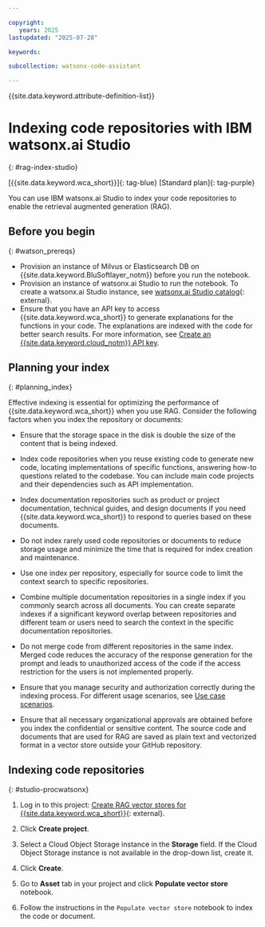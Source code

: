 ```yaml
---

copyright:
   years: 2025
lastupdated: "2025-07-28"

keywords: 

subcollection: watsonx-code-assistant

---
```


{{site.data.keyword.attribute-definition-list}}

# Indexing code repositories with IBM watsonx.ai Studio
{: #rag-index-studio}

[{{site.data.keyword.wca_short}}]{: tag-blue} [Standard plan]{: tag-purple}
 
You can use IBM watsonx.ai Studio to index your code repositories to enable the retrieval augmented generation (RAG).

## Before you begin
{: #watson_prereqs}

- Provision an instance of Milvus or Elasticsearch DB on {{site.data.keyword.BluSoftlayer_notm}} before you run the notebook.
- Provision an instance of watsonx.ai Studio to run the notebook. To create a watsonx.ai Studio instance, see [watsonx.ai Studio catalog](https://cloud.ibm.com/catalog/services/watsonxai-studio){: external}.
- Ensure that you have an API key to access {{site.data.keyword.wca_short}} to generate explanations for the functions in your code. The explanations are indexed with the code for better search results. For more information, see [Create an {{site.data.keyword.cloud_notm}} API key](/docs/watsonx-code-assistant?topic=watsonx-code-assistant-cloud-setup-wca-vscode#cloud-setup-wca-vscode-create-api-key). 

## Planning your index
{: #planning_index}

Effective indexing is essential for optimizing the performance of {{site.data.keyword.wca_short}} when you use RAG. Consider the following factors when you index the repository or documents:

- Ensure that the storage space in the disk is double the size of the content that is being indexed.

- Index code repositories when you reuse existing code to generate new code, locating implementations of specific functions, answering how-to questions related to the codebase. You can include main code projects and their dependencies such as API implementation.

- Index documentation repositories such as product or project documentation, technical guides, and design documents if you need {{site.data.keyword.wca_short}} to respond to queries based on these documents.

- Do not index rarely used code repositories or documents to reduce storage usage and minimize the time that is required for index creation and maintenance.

- Use one index per repository, especially for source code to limit the context search to specific repositories.

- Combine multiple documentation repositories in a single index if you commonly search across all documents. You can create separate indexes if a significant keyword overlap between repositories and different team or users need to search the context in the specific documentation repositories.
   
- Do not merge code from different repositories in the same index. Merged code reduces the accuracy of the response generation for the prompt and leads to unauthorized access of the code if the access restriction for the users is not implemented properly.

- Ensure that you manage security and authorization correctly during the indexing process. For different usage scenarios, see [Use case scenarios](/docs/watsonx-code-assistant?topic=watsonx-code-assistant-rag-overview#rag_usecase).

- Ensure that all necessary organizational approvals are obtained before you index the confidential or sensitive content. The source code and documents that are used for RAG are saved as plain text and vectorized format in a vector store outside your GitHub repository.

## Indexing code repositories
{: #studio-procwatsonx}

1. Log in to this project: [Create RAG vector stores for {{site.data.keyword.wca_short}}](https://dataplatform.cloud.ibm.com/exchange/public/entry/view/6b610fcb-7308-456f-884c-9e5ec456218a?context=wx){: external}.

1. Click **Create project**.

1. Select a Cloud Object Storage instance in the **Storage** field. If the Cloud Object Storage instance is not available in the drop-down list, create it.

1. Click **Create**.

1. Go to **Asset** tab in your project and click **Populate vector store** notebook.

1. Follow the instructions in the `Populate vector store` notebook to index the code or document.
